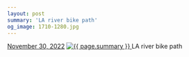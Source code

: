 ```yaml
---
layout: post
summary: 'LA river bike path'
og_image: 1710-1280.jpg
---
```


<p>
  <time>
    <a href="/1710">November 30, 2022</a>
  </time>
  <a href="/1710">
    <img src="{{ site.assets_url }}/1710-640.jpg" srcset="{{ site.assets_url }}/1710-320.jpg 320w, {{ site.assets_url }}/1710-640.jpg 640w, {{ site.assets_url }}/1710-960.jpg 960w, {{ site.assets_url }}/1710-1280.jpg 1280w" sizes="(min-width: 700px) 50vw, calc(100vw - 2rem)" alt="{{ page.summary }}" />
  </a>
  <span>LA river bike path</span>
</p>
